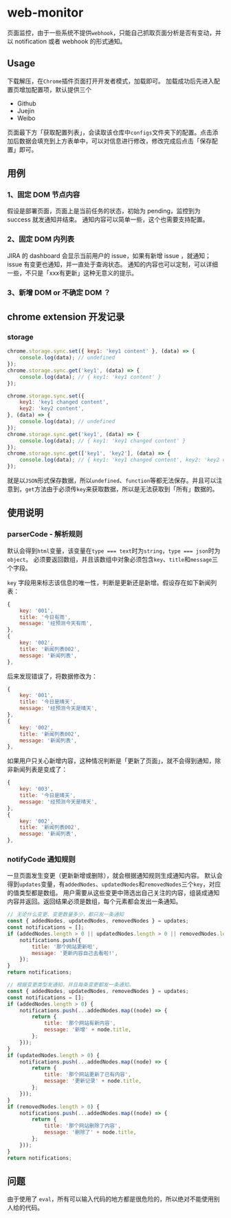 # web-monitor

页面监控，由于一些系统不提供`webhook`，只能自己抓取页面分析是否有变动，并以 notification 或者 webhook 的形式通知。

## Usage

下载解压，在`Chrome`插件页面打开开发者模式，加载即可。
加载成功后先进入配置页增加配置项，默认提供三个

- Github
- Juejin
- Weibo

页面最下方「获取配置列表」，会读取该仓库中`configs`文件夹下的配置。点击添加后数据会填充到上方表单中，可以对信息进行修改，修改完成后点击「保存配置」即可。

## 用例

### 1、固定 DOM 节点内容

假设是部署页面，页面上是当前任务的状态，初始为 pending，监控到为 success 就发通知并结束。
通知内容可以简单一些，这个也需要支持配置。

### 2、固定 DOM 内列表

JIRA 的 dashboard 会显示当前用户的 issue，如果有新增 issue ，就通知；issue 有变更也通知，并一直处于查询状态。
通知的内容也可以定制，可以详细一些，不只是「xxx有更新」这种无意义的提示。

### 3、新增 DOM or 不确定 DOM ？


## chrome extension 开发记录

### storage

```js
chrome.storage.sync.set({ key1: 'key1 content' }, (data) => {
    console.log(data); // undefined
});
chrome.storage.sync.get('key1', (data) => {
    console.log(data); // { key1: 'key1 content' }
});
```

```js
chrome.storage.sync.set({
    key1: 'key1 changed content',
    key2: 'key2 content',
}, (data) => {
    console.log(data); // undefined
});
chrome.storage.sync.get('key1', (data) => {
    console.log(data); // { key1: 'key1 changed content' }
});
chrome.storage.sync.get(['key1', 'key2'], (data) => {
    console.log(data); // { key1: 'key1 changed content', key2: 'key2 content' }
});
```

就是以`JSON`形式保存数据，所以`undefined`、`function`等都无法保存。并且可以注意到，`get`方法由于必须传`key`来获取数据，所以是无法获取到「所有」数据的。

## 使用说明

### parserCode - 解析规则

默认会得到`html`变量，该变量在`type === text`时为`string`，`type === json`时为`object`。
必须要返回数组，并且该数组中对象必须包含`key`、`title`和`message`三个字段。

`key` 字段用来标志该信息的唯一性，判断是更新还是新增。假设存在如下新闻列表：

```js
{
    key: '001',
    title: '今日有雨',
    message: '经预测今天有雨',
},
{
    key: '002',
    title: '新闻列表002',
    message: '新闻列表',
},
```

后来发现错误了，将数据修改为：

```js
{
    key: '001',
    title: '今日是晴天',
    message: '经预测今天是晴天',
},
{
    key: '002',
    title: '新闻列表002',
    message: '新闻列表',
},
```

如果用户只关心新增内容，这种情况判断是「更新了页面」，就不会得到通知，除非新闻列表是变成了：

```js
{
    key: '003',
    title: '今日是晴天',
    message: '经预测今天是晴天',
},
{
    key: '002',
    title: '新闻列表002',
    message: '新闻列表',
},
```

### notifyCode 通知规则

一旦页面发生变更（更新新增或删除），就会根据通知规则生成通知内容。
默认会得到`updates`变量，有`addedNodes`、`updatedNodes`和`removedNodes`三个`key`，对应的值类型都是数组。
用户需要从这些变更中筛选出自己关注的内容，组装成通知内容并返回。返回结果必须是数组，每个元素都会发出一条通知。

```js
// 无论什么变更、变更数量多少，都只发一条通知
const { addedNodes, updatedNodes, removedNodes } = updates;
const notifications = [];
if (addedNodes.length > 0 || updatedNodes.length > 0 || removedNodes.length > 0) {
    notifications.push({
        title: '那个网站更新啦',
        message: '更新内容自己去看啦!',
    });
}
return notifications;
```

```js
// 根据变更类型发通知，并且每条变更都发一条通知。
const { addedNodes, updatedNodes, removedNodes } = updates;
const notifications = [];
if (addedNodes.length > 0) {
    notifications.push(...addedNodes.map((node) => {
        return {
            title: '那个网站有新内容',
            message: '新增' + node.title,
        };
    }));
}
if (updatedNodes.length > 0) {
    notifications.push(...addedNodes.map((node) => {
        return {
            title: '那个网站更新了已有内容',
            message: '更新记录' + node.title,
        };
    }));
}
if (removedNodes.length > 0) {
    notifications.push(...addedNodes.map((node) => {
        return {
            title: '那个网站删除了内容',
            message: '删除了' + node.title,
        };
    }));
}
return notifications;
```

## 问题

由于使用了 `eval`，所有可以输入代码的地方都是很危险的，所以绝对不能使用别人给的代码。